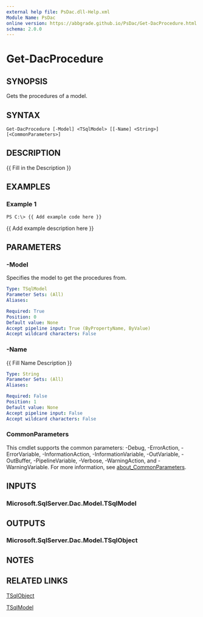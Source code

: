 ```yaml
---
external help file: PsDac.dll-Help.xml
Module Name: PsDac
online version: https://abbgrade.github.io/PsDac/Get-DacProcedure.html
schema: 2.0.0
---
```


# Get-DacProcedure

## SYNOPSIS
Gets the procedures of a model.

## SYNTAX

```
Get-DacProcedure [-Model] <TSqlModel> [[-Name] <String>] [<CommonParameters>]
```

## DESCRIPTION
{{ Fill in the Description }}

## EXAMPLES

### Example 1
```
PS C:\> {{ Add example code here }}
```

{{ Add example description here }}

## PARAMETERS

### -Model
Specifies the model to get the procedures from.

```yaml
Type: TSqlModel
Parameter Sets: (All)
Aliases:

Required: True
Position: 0
Default value: None
Accept pipeline input: True (ByPropertyName, ByValue)
Accept wildcard characters: False
```

### -Name
{{ Fill Name Description }}

```yaml
Type: String
Parameter Sets: (All)
Aliases:

Required: False
Position: 1
Default value: None
Accept pipeline input: False
Accept wildcard characters: False
```

### CommonParameters
This cmdlet supports the common parameters: -Debug, -ErrorAction, -ErrorVariable, -InformationAction, -InformationVariable, -OutVariable, -OutBuffer, -PipelineVariable, -Verbose, -WarningAction, and -WarningVariable. For more information, see [about_CommonParameters](http://go.microsoft.com/fwlink/?LinkID=113216).

## INPUTS

### Microsoft.SqlServer.Dac.Model.TSqlModel
## OUTPUTS

### Microsoft.SqlServer.Dac.Model.TSqlObject
## NOTES

## RELATED LINKS

[TSqlObject](https://docs.microsoft.com/en-us/dotnet/api/microsoft.sqlserver.dac.model.tsqlobject)

[TSqlModel](https://docs.microsoft.com/en-us/dotnet/api/microsoft.sqlserver.dac.model.tsqlmodel)

